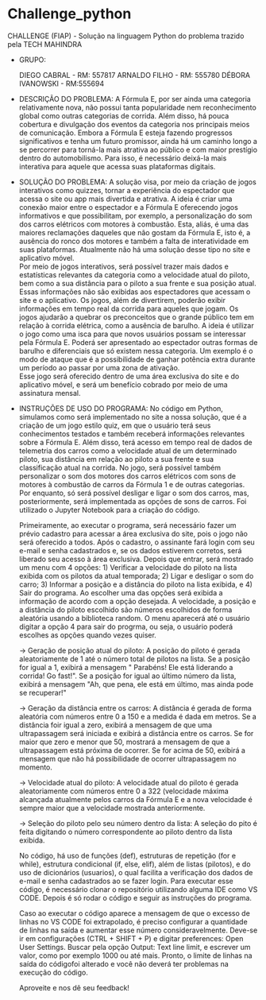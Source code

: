 # Challenge_python
 CHALLENGE (FIAP) - Solução na linguagem Python do problema trazido pela TECH MAHINDRA

- GRUPO: 

    DIEGO CABRAL - RM: 557817
    ARNALDO FILHO - RM: 555780
    DÉBORA IVANOWSKI - RM:555694 

- DESCRIÇÃO DO PROBLEMA:
    A Fórmula E, por ser ainda uma categoria relativamente nova, não possui tanta popularidade nem reconhecimento global como outras categorias de corrida. Além disso, há pouca cobertura e divulgação dos eventos da categoria nos principais meios de comunicação. Embora a Fórmula E esteja fazendo progressos significativos e tenha um futuro promissor, ainda há um caminho longo a se percorrer para torná-la mais atrativa ao público e com maior prestígio dentro do automobilismo. Para isso, é necessário deixá-la mais interativa para aquele que acessa suas plataformas digitais.

- SOLUÇÃO DO PROBLEMA:
    A solução visa, por meio da criação de jogos interativos como quizzes, tornar a experiência do espectador que acessa o site ou app mais divertida e atrativa. A ideia é criar uma conexão maior entre o espectador e a Fórmula E oferecendo jogos informativos e que possibilitam, por exemplo, a personalização do som dos carros elétricos com motores à combustão. Esta, aliás, é uma das maiores reclamações daqueles que não gostam da Fórmula E, isto é, a ausência do ronco dos motores e também a falta de interatividade em suas plataformas. Atualmente não há uma solução desse tipo no site e aplicativo móvel.  
    Por meio de jogos interativos, será possível trazer mais dados e estatísticas relevantes da categoria como a velocidade atual do piloto, bem como a sua distância para o piloto a sua frente e sua posição atual. Essas informações não são exibidas aos espectadores que acessam o site e o aplicativo. Os jogos, além de divertirem, poderão exibir informações em tempo real da corrida para aqueles que jogam. 
    Os jogos ajudarão a quebrar os preconceitos que o grande público tem em relação à corrida elétrica, como a ausência de barulho. A ideia é utilizar o jogo como uma isca para que novos usuários possam se interessar pela Fórmula E. Poderá ser apresentado ao espectador outras formas de barulho e diferenciais que só existem nessa categoria. Um exemplo é o modo de ataque que é a possibilidade de ganhar potência extra durante um período ao passar por uma zona de ativação.  
    Esse jogo será oferecido dentro de uma área exclusiva do site e do aplicativo móvel, e será um benefício cobrado por meio de uma assinatura mensal. 

- INSTRUÇÕES DE USO DO PROGRAMA:
    No código em Python, simulamos como será implementado no site a nossa solução, que é a criação de um jogo estilo quiz, em que o usuário terá seus conhecimentos testados e também receberá informações relevantes sobre a Fórmula E. Além disso, terá acesso em tempo real de dados de telemetria dos carros como a velocidade atual de um determinado piloto, sua distância em relação ao piloto a sua frente e sua classificação atual na corrida. No jogo, será possível também personalizar o som dos motores dos carros elétricos com sons de motores à combustão de carros da Fórmula 1 e de outras categorias. Por enquanto, só será possível desligar e ligar o som dos carros, mas, posteriormente, será implementada as opções de sons de carros. Foi utilizado o Jupyter Notebook para a criação do código. 

    Primeiramente, ao executar o programa, será necessário fazer um prévio cadastro para acessar a área exclusiva do site, pois o jogo não será oferecido a todos. Após o cadastro, o assinante fará login com seu e-mail e senha cadastrados e, se os dados estiverem corretos, será liberado seu acesso à área exclusiva. Depois que entrar, será mostrado um menu com 4 opções: 1) Verificar a velocidade do piloto na lista exibida com os pilotos da atual temporada; 2) Ligar e desligar o som do carro; 3) Informar a posição e a distância do piloto na lista exibida, e 4) Sair do programa. Ao escolher uma das opções será exibida a informação de acordo com a opção desejada. A velocidade, a posição e a distância do piloto escolhido são números escolhidos de forma aleatória usando a biblioteca random. O menu aparecerá até o usuário digitar a opção 4 para sair do progrma, ou seja, o usuário poderá escolhes as opções quando vezes quiser. 

    -> Geração de posição atual do piloto:
        A posição do piloto é gerada aleatoriamente de 1 até o número total de pilotos na lista. Se a posição for igual a 1, exibirá a mensagem " Parabéns! Ele está liderando a corrida! Go fast!". Se a posição for igual ao último número da lista, exibirá a mensagem "Ah, que pena, ele está em último, mas ainda pode se recuperar!"

    -> Geração da distância entre os carros:
        A distância é gerada de forma aleatória com números entre 0 a 150 e a medida é dada em metros. Se a distância foir igual a zero, exibirá a mensagem de que uma ultrapassagem será iniciada e exibirá a distância entre os carros. Se for maior que zero e menor que 50, mostrará a mensagem de que a ultrapassagem está próxima de ocorrer. Se for acima de 50, exibirá a mensagem que não há possibilidade de ocorrer ultrapassagem no momento.

    -> Velocidade atual do piloto:
        A velocidade atual do piloto é gerada aleatoriamente com números entre 0 a 322 (velocidade máxima alcançada atualmente pelos carros da Fórmula E e a nova velocidade é sempre maior que a velocidade mostrada anteriormente.

   -> Seleção do piloto pelo seu número dentro da lista:
        A seleção do pito é feita digitando o número correspondente ao piloto dentro da lista exibida. 


    No código, há uso de funções (def), estruturas de repetição (for e while), estrutura condicional (if, else, elif), além de listas (pilotos), e do uso de dicionários (usuarios), o qual facilita a verificação dos dados de e-mail e senha cadastrados ao se fazer login. 
    Para executar esse código, é necessário clonar o repositório utilizando alguma IDE como VS CODE. Depois é só rodar o código e seguir as instruções do programa. 

    Caso ao executar o código aparece a mensagem de que o excesso de linhas no VS CODE foi extrapolado, é preciso configurar a quantidade de linhas na saída e aumentar esse número consideravelmente. Deve-se ir em configurações (CTRL + SHIFT + P) e digitar preferences: Open User Settings. Buscar pela opção Output: Text line limit, e escrever um valor, como por exemplo 1000 ou até mais. Pronto, o limite de linhas na saída do códigofoi alterado e você não deverá ter problemas na execução do código. 

    Aproveite e nos dê seu feedback! 




